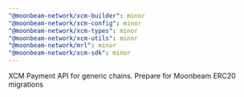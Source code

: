 ```yaml
---
"@moonbeam-network/xcm-builder": minor
"@moonbeam-network/xcm-config": minor
"@moonbeam-network/xcm-types": minor
"@moonbeam-network/xcm-utils": minor
"@moonbeam-network/mrl": minor
"@moonbeam-network/xcm-sdk": minor
---
```


XCM Payment API for generic chains. Prepare for Moonbeam ERC20 migrations
